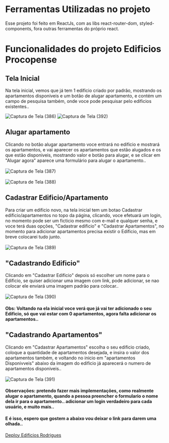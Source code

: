 # Ferramentas Utilizadas no projeto

Esse projeto foi feito em ReactJs, com as libs react-router-dom, styled-components, fora outras ferramentas do próprio react.


# Funcionalidades do projeto Edificios Procopense

## Tela Inicial

Na tela inicial, vemos que já tem 1 edificio criado por padrão, mostrando os apartamentos disponiveis e um botão de alugar apartamento, e contém um campo de pesquisa também, onde voce pode pesquisar pelo edificios existentes..

![Captura de Tela (386)](https://github.com/sergiohrodrigues/Contador-de-vagas/assets/86135798/9f1ef08d-f09c-4b86-9f8f-574461b26236)
![Captura de Tela (392)](https://github.com/sergiohrodrigues/Contador-de-vagas/assets/86135798/6be35eb0-1c2c-4aea-95ee-901bc8c46d72)


## Alugar apartamento
Clicando no botão alugar apartamento voce entrará no edificio e mostrará os apartamentos, e vai aparecer os apartamentos que estão alugados e os que estão disponiveis, mostrando valor e botão para alugar, e se clicar em "Alugar agora" aparece uma formulário para alugar o apartamento..<br/><br/>
![Captura de Tela (387)](https://github.com/sergiohrodrigues/Edificios-Rodrigues/assets/86135798/215bbbcf-3313-4527-b114-44269739218d)<br/><br/>
![Captura de Tela (388)](https://github.com/sergiohrodrigues/Edificios-Rodrigues/assets/86135798/b8923887-0d44-477d-8230-87ce003308a5)


## Cadastrar Edificio/Apartamento
Para criar um edificio novo, na tela inicial tem um botao Cadastrar edificio/apartamentos no topo da página, clicando, voce efetuará um login, no momento pode ser um ficticio mesmo com e-mail e qualquer senha, e voce terá duas opções, "Cadastrar edificio" e "Cadastrar Apartamentos", no momento para adicionar apartamentos precisa existir o Edificio, mas em breve colocarei tudo junto.<br/><br/>
![Captura de Tela (389)](https://github.com/sergiohrodrigues/Edificios-Rodrigues/assets/86135798/7ec09182-d36f-4fd4-94fa-8bdbca8c4b70)


## "Cadastrando Edificio"
Clicando em "Cadastrar Edificio" depois só escolher um nome para o Edificio, se quiser adicionar uma imagem com link, pode adicionar, se nao colocar ele enviará uma imagem padrão para colocar..<br/></br>
![Captura de Tela (390)](https://github.com/sergiohrodrigues/Edificios-Rodrigues/assets/86135798/6e9c9837-f264-4dfb-b089-c41b80050f5d)
#### Obs: Voltando na ela inicial voce verá que já vai ter adicionado o seu Edificio, só que vai estar com 0 apartamentos, agora falta adicionar os apartamentos..


## "Cadastrando Apartamentos"
Clicando em "Cadastrar Apartamentos" escolha o seu edificio criado, coloque a quantidade de apartamentos desejada, e insira o valor dos apartamentos também, e voltando no inicio em "apartamentos Disponivveis" abaixo da imagem do edificio já aparecerá o  numero de apartamentos disponiveis..<br/><br/>
![Captura de Tela (391)](https://github.com/sergiohrodrigues/Edificios-Rodrigues/assets/86135798/0cc7b632-7d9f-449a-8a4a-41445e41424f)


#### Observações: pretendo fazer mais implementações, como realmente alugar o apartamento, quando a pessoa preencher o formulario o nome dela ir para o apartamento.. adicionar um login verdadeiro para cada usuário, e muito mais..


#### E é isso, espero que gostem a abaixo vou deixar o link para darem uma olhada..
[Deploy Edificios Rodrigues](https://edificios-rodrigues.vercel.app)
